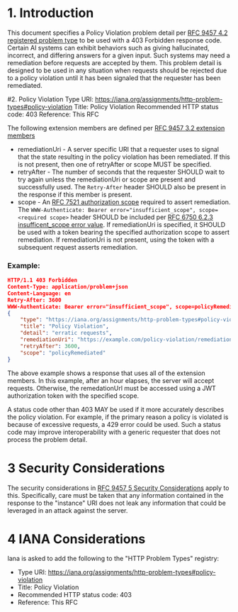 # 1. Introduction
This document specifies a Policy Violation problem detail per [RFC 9457 4.2 registered problem type](https://www.rfc-editor.org/rfc/rfc9457.html#registry) to be used with a 403 Forbidden  response code.  Certain AI systems can exhibit behaviors such as giving hallucinated, incorrect, and differing answers for a given input.  Such systems may need a remediation before requests are accepted by them.  This problem detail is designed to be used in any situation when requests should be rejected due to a policy violation until it has been signaled that the requester has been remediated.

#2. Policy Violation
Type URI: https://iana.org/assignments/http-problem-types#policy-violation
Title: Policy Violation
Recommended HTTP status code: 403
Reference: This RFC

The following extension members are defined per [RFC 9457 3.2 extension members](https://www.rfc-editor.org/rfc/rfc9457.html#name-extension-members)

* remediationUri - A server specific URI that a requester uses to signal that the state resulting in the policy violation has been remediated.  If this is not present, then one of retryAfter or scope MUST be specified.
* retryAfter - The number of seconds that the requester SHOULD wait to try again unless the remediationUri or scope are present and successfully used.  The `Retry-After` header SHOULD also be present in the response if this member is present.
* scope - An [RFC 7521 authorization scope](https://www.rfc-editor.org/rfc/rfc7521#section-3.3) required to assert remediation.  The `WWW-Authenticate: Bearer error="insufficient_scope", scope=<required scope>` header SHOULD be included per [RFC 6750 6.2.3 insufficent_scope error value](https://www.rfc-editor.org/rfc/rfc6750.html#section-6.2.3).  If remediationUri is specified, it SHOULD be used with a token bearing the specified authorization scope to assert remediation.  If remediationUri is not present, using the token with a subsequent request asserts remediation.

### Example:
```json
HTTP/1.1 403 Forbidden
Content-Type: application/problem+json
Content-Language: en
Retry-After: 3600
WWW-Authenticate: Bearer error="insufficient_scope", scope=policyRemediated
{
	"type": "https://iana.org/assignments/http-problem-types#policy-violation",
	"title": "Policy Violation",
	"detail": "erratic requests",
	"remediationUri": "https://example.com/policy-violation/remediation/AF4E234534DE",
	"retryAfter": 3600,
	"scope": "policyRemediated"
}
```
The above example shows a response that uses all of the extension members.  In this example, after an hour elapses, the server will accept requests.  Otherwise, the remedationUrl must be accessed using a JWT authorization token with the specified scope.

A status code other than 403 MAY be used if it more accurately describes the policy violation.  For example, if the primary reason a policy is violated is because of excessive requests, a 429 error could be used.  Such a status code may improve interoperability with a generic requester that does not process the problem detail. 

# 3 Security Considerations
The security considerations in [RFC 9457 5 Security Considerations](https://www.rfc-editor.org/rfc/rfc9457.html#name-security-considerations) apply to this.  Specifically, care must be taken that any information contained in the response to the "instance" URI does not leak any information that could be leveraged in an attack against the server.

# 4 IANA Considerations
Iana is asked to add the following to the "HTTP Problem Types" registry:
* Type URI: https://iana.org/assignments/http-problem-types#policy-violation
* Title: Policy Violation
* Recommended HTTP status code: 403
* Reference: This RFC
